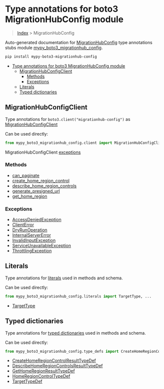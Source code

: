 # Type annotations for boto3 MigrationHubConfig module

> [Index](../README.md) > MigrationHubConfig

Auto-generated documentation for [MigrationHubConfig](https://boto3.amazonaws.com/v1/documentation/api/latest/reference/services/migrationhub-config.html#MigrationHubConfig)
type annotations stubs module [mypy_boto3_migrationhub_config](https://pypi.org/project/mypy-boto3-migrationhub-config/).

```bash
pip install mypy-boto3-migrationhub-config
```

- [Type annotations for boto3 MigrationHubConfig module](#type-annotations-for-boto3-migrationhubconfig-module)
  - [MigrationHubConfigClient](#migrationhubconfigclient)
    - [Methods](#methods)
    - [Exceptions](#exceptions)
  - [Literals](#literals)
  - [Typed dictionaries](#typed-dictionaries)

## MigrationHubConfigClient

Type annotations for  `boto3.client("migrationhub-config")` as [MigrationHubConfigClient](./client.md)

Can be used directly:

```python
from mypy_boto3_migrationhub_config.client import MigrationHubConfigClient
```


MigrationHubConfigClient [exceptions](./client.md#exceptions)



### Methods
- [can_paginate](./client.md#can-paginate)
- [create_home_region_control](./client.md#create-home-region-control)
- [describe_home_region_controls](./client.md#describe-home-region-controls)
- [generate_presigned_url](./client.md#generate-presigned-url)
- [get_home_region](./client.md#get-home-region)




### Exceptions
- [AccessDeniedException](./client.md#accessdeniedexception)
- [ClientError](./client.md#clienterror)
- [DryRunOperation](./client.md#dryrunoperation)
- [InternalServerError](./client.md#internalservererror)
- [InvalidInputException](./client.md#invalidinputexception)
- [ServiceUnavailableException](./client.md#serviceunavailableexception)
- [ThrottlingException](./client.md#throttlingexception)










## Literals

Type annotations for [literals](./literals.md) used in methods and schema.

Can be used directly:

```python
from mypy_boto3_migrationhub_config.literals import TargetType, ...
```

- [TargetType](./literals.md#targettype)




## Typed dictionaries


Type annotations for [typed dictionaries](./type_defs.md) used in methods and schema.

Can be used directly:

```python
from mypy_boto3_migrationhub_config.type_defs import CreateHomeRegionControlResultTypeDef, ...
```

- [CreateHomeRegionControlResultTypeDef](./type_defs.md#createhomeregioncontrolresulttypedef)
- [DescribeHomeRegionControlsResultTypeDef](./type_defs.md#describehomeregioncontrolsresulttypedef)
- [GetHomeRegionResultTypeDef](./type_defs.md#gethomeregionresulttypedef)
- [HomeRegionControlTypeDef](./type_defs.md#homeregioncontroltypedef)
- [TargetTypeDef](./type_defs.md#targettypedef)
